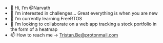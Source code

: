 - 👋 Hi, I’m @Narvath
- 👀 I’m interested in challenges... Great everything is when you are new
- 🌱 I’m currently learning FreeRTOS
- 💞️ I’m looking to collaborate on a web app tracking a stock portfolio in the form of a heatmap
- 📫 How to reach me -> Tristan.Be@protonmail.com
